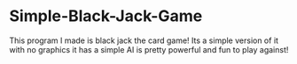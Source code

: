 # Simple-Black-Jack-Game
This program I made is black jack the card game! Its a simple version of it with no graphics it has a simple AI is pretty powerful and fun to play against!
